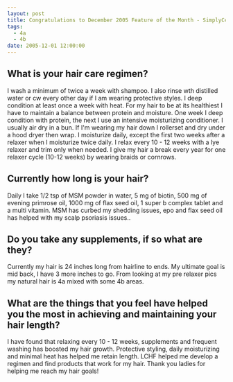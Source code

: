 ```yaml
---
layout: post
title: Congratulations to December 2005 Feature of the Month - SimplyCee
tags:
  - 4a
  - 4b
date: 2005-12-01 12:00:00
---
```

## What is your hair care regimen?

I wash a minimum of twice a week with shampoo. I also rinse wth distilled water or cw every other day if I am wearing protective styles. I deep condition at least once a week with heat. For my hair to be at its healthiest I have to maintain a balance between protein and moisture. One week I deep condition with protein, the next I use an intensive moisturizing conditioner. I usually air dry in a bun. If I'm wearing my hair down I rollerset and dry under a hood dryer then wrap. I moisturize daily, except the first two weeks after a relaxer when I moisturize twice daily. I relax every 10 - 12 weeks with a lye relaxer and trim only when needed. I give my hair a break every year for one relaxer cycle (10-12 weeks) by wearing braids or cornrows.

## Currently how long is your hair?

Daily I take 1/2 tsp of MSM powder in water, 5 mg of biotin, 500 mg of evening primrose oil, 1000 mg of flax seed oil, 1 super b complex tablet and a multi vitamin. MSM has curbed my shedding issues, epo and flax seed oil has helped with my scalp psoriasis issues..

## Do you take any supplements, if so what are they?

Currently my hair is 24 inches long from hairline to ends. My ultimate goal is mid back, I have 3 more inches to go. From looking at my pre relaxer pics my natural hair is 4a mixed with some 4b areas.

## What are the things that you feel have helped you the most in achieving and maintaining your hair length?

I have found that relaxing every 10 - 12 weeks, supplements and frequent washing has boosted my hair growth. Protective styling, daily moisturizing and minimal heat has helped me retain length. LCHF helped me develop a regimen and find products that work for my hair. Thank you ladies for helping me reach my hair goals!
